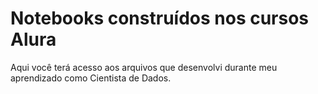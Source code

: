 # Notebooks construídos nos cursos Alura

Aqui você terá acesso aos arquivos que desenvolvi durante meu aprendizado como Cientista de Dados.
